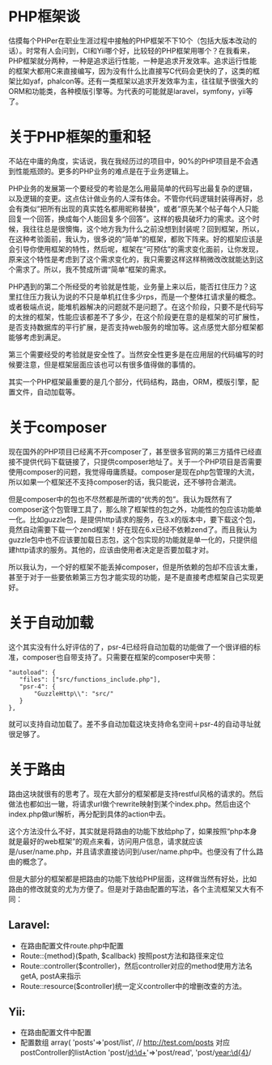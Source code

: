 # PHP框架谈

估摸每个PHPer在职业生涯过程中接触的PHP框架不下10个（包括大版本改动的话）。时常有人会问到，CI和Yii哪个好，比较轻的PHP框架用哪个？在我看来，PHP框架就分两种，一种是追求运行性能，一种是追求开发效率。追求运行性能的框架大都用C来直接编写，因为没有什么比直接写C代码会更快的了，这类的框架比如yaf，phalcon等。还有一类框架以追求开发效率为主，往往赋予很强大的ORM和功能类，各种模版引擎等。为代表的可能就是laravel，symfony，yii等了。

# 关于PHP框架的重和轻

不站在中庸的角度，实话说，我在我经历过的项目中，90%的PHP项目是不会遇到性能瓶颈的。更多的PHP业务的难点是在于业务逻辑上。

PHP业务的发展第一个要经受的考验是怎么用最简单的代码写出最复杂的逻辑，以及逻辑的变更。这点估计做业务的人深有体会。不管你代码逻辑封装得再好，总会有类似“把所有出现的真实姓名都用昵称替换”，或者“原先某个帖子每个人只能回复一个回答，换成每个人能回复多个回答”。这样的极具破坏力的需求。这个时候，我往往总是很懊悔，这个地方我为什么之前没想到封装呢？回到框架，所以，在这种考验面前，我认为，很多说的“简单”的框架，都败下阵来。好的框架应该是会引导你使用框架的特性，然后呢，框架在“可预估”的需求变化面前，让你发现，原来这个特性是考虑到了这个需求变化的，我只需要这样这样稍微改改就能达到这个需求了。所以，我不赞成所谓“简单”框架的需求。

PHP遇到的第二个所经受的考验就是性能，业务量上来以后，能否扛住压力？这里扛住压力我认为说的不只是单机扛住多少rps，而是一个整体扛请求量的概念。或者极端点说，能堆机器解决的问题就不是问题了。在这个阶段，只要不是代码写的太挫的框架，性能应该都差不了多少，在这个阶段更在意的是框架的可扩展性，是否支持数据库的平行扩展，是否支持web服务的增加等。这点感觉大部分框架都能够考虑到满足。

第三个需要经受的考验就是安全性了。当然安全性更多是在应用层的代码编写的时候要注意，但是框架层面应该也可以有很多值得做的事情的。

其实一个PHP框架最重要的是几个部分，代码结构，路由，ORM，模版引擎，配置文件，自动加载等。

# 关于composer

现在国外的PHP项目已经离不开composer了，甚至很多官网的第三方插件已经直接不提供代码下载链接了，只提供composer地址了。关于一个PHP项目是否需要使用composer的问题，我觉得毋庸质疑。composer是现在php包管理的大流，所以如果一个框架还不支持composer的话，我只能说，还不够符合潮流。

但是composer中的包也不尽然都是所谓的“优秀的包”。我认为既然有了composer这个包管理工具了，那么除了框架性的包之外，功能性的包应该功能单一化。比如guzzle包，是提供http请求的服务，在3.x的版本中，要下载这个包，竟然自动需要下载一个zend框架！好在现在6.x已经不依赖zend了。而且我认为guzzle包中也不应该要加载日志包，这个包实现的功能就是单一化的，只提供组建http请求的服务。其他的，应该由使用者决定是否要加载才对。

所以我认为，一个好的框架不能丢掉composer，但是所依赖的包却不应该太重，甚至于对于一些要依赖第三方包才能实现的功能，是不是直接考虑框架自己实现更好。

# 关于自动加载

这个其实没有什么好评估的了，psr-4已经将自动加载的功能做了一个很详细的标准，composer也自带支持了。只需要在框架的composer中夹带：

    "autoload": {
       "files": ["src/functions_include.php"],
       "psr-4": {
           "GuzzleHttp\\": "src/"
       }
    },

就可以支持自动加载了。差不多自动加载这块支持命名空间＋psr-4的自动寻址就很足够了。

# 关于路由

路由这块就很有的思考了。现在大部分的框架都是支持restful风格的请求的。然后做法也都如出一辙，将请求url做个rewrite映射到某个index.php。然后由这个index.php做url解析，再分配到具体的action中去。

这个方法没什么不好，其实就是将路由的功能下放给php了，如果按照“php本身就是最好的web框架”的观点来看，访问用户信息，请求就应该是/user/name.php，并且请求直接访问到/user/name.php中。也便没有了什么路由的概念了。

但是大部分的框架都是把路由的功能下放给PHP层面，这样做当然有好处，比如路由的修改就变的尤为方便了。但是对于路由配置的写法，各个主流框架又大有不同：

## Laravel:

* 在路由配置文件route.php中配置
* Route::{method}($path, $callback) 按照post方法和路径来定位
* Route::controller($controller)，然后controller对应的method使用方法名getA, postA来指示
* Route::resource($controller)统一定义controller中的增删改查的方法。

## Yii:

* 在路由配置文件中配置
* 配置数组
    array(
        'posts'=>'post/list',   // http://test.com/posts 对应postController的listAction
        'post/<id:\d+>'=>'post/read',
        'post/<year:\d{4}>/<title>'=>'post/read',
        '<controller:\w+>/<action:\w+>' => '<controller>/<action>',
    )
* 提供一种默认的路由
    /index.php/post/read/id/100 // 对应postController的readAction，参数是id

## CI:

* 在路由配置文件中配置
* 配置数组

    $route['greet/hello'] = "greeting/helloword"; // 对应greetController的hellowordAction
    $route['greet/hi'] = "greeting/hiword";  // 对应greetController的hiwordAction
    $route['product/(:any)'] = "catalog/product_lookup";
    $route['product/(:num)'] = "catalog/product_lookup_by_id/$1";
    $route['products/([a-z]+)/(\d+)'] = "$1/id_$2";

* 提供保留路由
    $route['default_controller'] = "greeting";
    $route['404_override'] = '';

## ThinkPHP:

    Think\Route::get('New/:id','New/read'); // 定义GET请求路由规则
    Think\Route::post('New/:id','New/update'); // 定义POST请求路由规则
    Think\Route::put('New/:id','New/update'); // 定义PUT请求路由规则
    Think\Route::delete('New/:id','New/delete'); // 定义DELETE请求路由规则
    Think\Route::any('New/:id','New/read'); // 所有请求都支持的路由规则

基本现在比较热门的就是符合rest的url路由解析，所谓的rest风格的路由解析，基本就是需要HTTP METHOD + HTTP REQUEST_URI 定位一个controller的action。
把GET+/user/add 和 POST + /user/add 看作是一个请求并不是明智的。所以laravel和TP的这种路由定义比较符合这种需求的设计。

# 关于ORM
